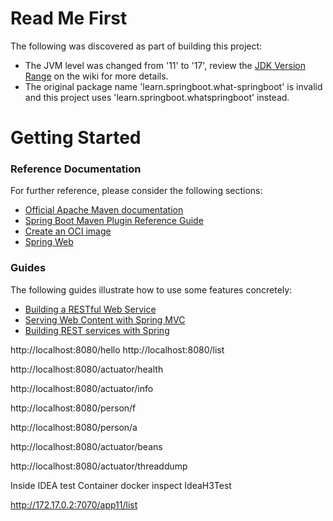 # Read Me First
The following was discovered as part of building this project:

* The JVM level was changed from '11' to '17', review the [JDK Version Range](https://github.com/spring-projects/spring-framework/wiki/Spring-Framework-Versions#jdk-version-range) on the wiki for more details.
* The original package name 'learn.springboot.what-springboot' is invalid and this project uses 'learn.springboot.whatspringboot' instead.

# Getting Started

### Reference Documentation
For further reference, please consider the following sections:

* [Official Apache Maven documentation](https://maven.apache.org/guides/index.html)
* [Spring Boot Maven Plugin Reference Guide](https://docs.spring.io/spring-boot/docs/3.0.5/maven-plugin/reference/html/)
* [Create an OCI image](https://docs.spring.io/spring-boot/docs/3.0.5/maven-plugin/reference/html/#build-image)
* [Spring Web](https://docs.spring.io/spring-boot/docs/3.0.5/reference/htmlsingle/#web)

### Guides
The following guides illustrate how to use some features concretely:

* [Building a RESTful Web Service](https://spring.io/guides/gs/rest-service/)
* [Serving Web Content with Spring MVC](https://spring.io/guides/gs/serving-web-content/)
* [Building REST services with Spring](https://spring.io/guides/tutorials/rest/)




http://localhost:8080/hello
http://localhost:8080/list


http://localhost:8080/actuator/health

http://localhost:8080/actuator/info

http://localhost:8080/person/f

http://localhost:8080/person/a



http://localhost:8080/actuator/beans

http://localhost:8080/actuator/threaddump


Inside  IDEA test Container
 docker inspect IdeaH3Test

http://172.17.0.2:7070/app11/list